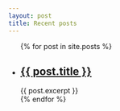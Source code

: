 ```yaml
---
layout: post
title: Recent posts
---
```


<ul class="post-list">
{% for post in site.posts %}
<li>
<h2>
<a class="post-link" href="{{ post.url }}">{{ post.title }}</a>
</h2>
<span class="post-meta">{{ post.excerpt }}</span>

</li>
{% endfor %}
</ul>
